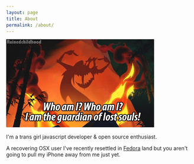 ```yaml
---
layout: page
title: About
permalink: /about/
---
```


<img src='/assets/who-am-i.gif' />

I'm a trans girl javascript developer & open source enthusiast.

A recovering OSX user I've recently resettled in [Fedora](https://getfedora.org/) land but you aren't going to pull my iPhone away from me just yet.
